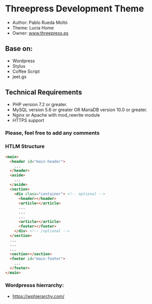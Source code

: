# Threepress Development Theme


* Author: Pablo Rueda Moltó
* Theme: Lucia Home
* Owner: www.threepress.es


## Base on:

  - Wordpress
  - Stylus
  - Coffee Script
  - jeet.gs

## Technical Requirements

  - PHP version 7.2 or greater.
  - MySQL version 5.6 or greater OR MariaDB version 10.0 or greater.
  - Nginx or Apache with mod_rewrite module
  - HTTPS support

### Please, feel free to add any comments


### HTLM Structure

```HTML
<main>
  <header id="main-header">
    ...
  </header>
  <aside>
    ...
  </aside>
  <section>
    <div class="container"> <!-- optional -->
      <header></header>
      <article></article>
      ...
      ...
      ...
      <article></article>
      <footer></footer>
    </div> <!-- /optional -->
  </section>
  ...
  ...
  ...
  <section></section>
  <footer id="main-footer">
    ...
  </footer>
</main>
```

### Wordpresss hierrarchy: 

  - https://wphierarchy.com/